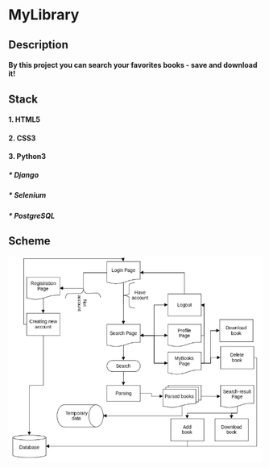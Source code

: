 # **MyLibrary**

## **Description**
#### By this project you can search your favorites books - save and download it!

## **Stack**
#### 1. HTML5
#### 2. CSS3
#### 3. Python3
##### * Django
##### * Selenium
##### * PostgreSQL

## **Scheme**
![alt text](https://raw.githubusercontent.com/Gayfut/my_library/master/MyLibrary-scheme.png?token=AQ5OWJBB4AF3FTUPC35HC73AXKM42)
